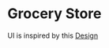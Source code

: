 # Grocery Store
UI is inspired by this <a href="https://xd.adobe.com/view/96290beb-b07a-4728-6b62-adbf213740a5-e018">Design</a> 
